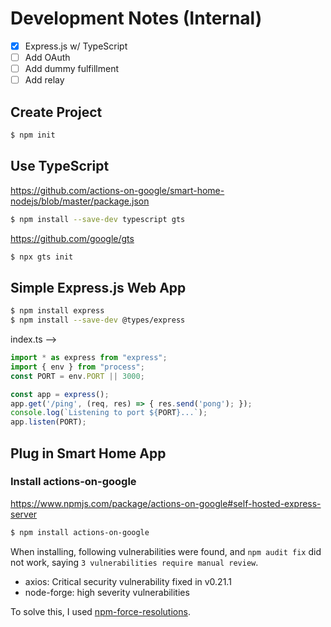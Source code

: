# Development Notes (Internal)

- [x] Express.js w/ TypeScript
- [ ] Add OAuth
- [ ] Add dummy fulfillment
- [ ] Add relay

## Create Project
```sh
$ npm init
```

## Use TypeScript
https://github.com/actions-on-google/smart-home-nodejs/blob/master/package.json
```sh
$ npm install --save-dev typescript gts
```

https://github.com/google/gts
```sh
$ npx gts init
```

## Simple Express.js Web App

```sh
$ npm install express
$ npm install --save-dev @types/express
```

index.ts -->

```typescript
import * as express from "express";
import { env } from "process";
const PORT = env.PORT || 3000;

const app = express();
app.get('/ping', (req, res) => { res.send('pong'); });
console.log(`Listening to port ${PORT}...`);
app.listen(PORT);
```

## Plug in Smart Home App

### Install actions-on-google

https://www.npmjs.com/package/actions-on-google#self-hosted-express-server

```sh
$ npm install actions-on-google
```

When installing, following vulnerabilities were found, and `npm audit fix` did not work, saying `3 vulnerabilities require manual review`.

- axios: Critical security vulnerability fixed in v0.21.1
- node-forge: high severity vulnerabilities

To solve this, I used [npm-force-resolutions](https://www.npmjs.com/package/npm-force-resolutions#how-to-use).

